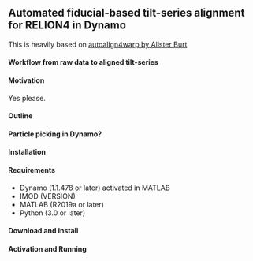 ## Automated fiducial-based tilt-series alignment for RELION4 in Dynamo

This is heavily based on [autoalign4warp by Alister Burt](https://github.com/alisterburt/autoalign_dynamo)

#### Workflow from raw data to aligned tilt-series

#### Motivation

Yes please.

#### Outline

#### Particle picking in Dynamo?

#### Installation
#### Requirements
- Dynamo (1.1.478 or later) activated in MATLAB
- IMOD (VERSION)
- MATLAB (R2019a or later)
- Python (3.0 or later)

#### Download and install

#### Activation and Running

